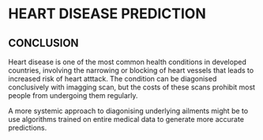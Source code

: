 # HEART DISEASE PREDICTION


## CONCLUSION

Heart disease is one of the most common health conditions in developed countries, involving the narrowing or blocking of heart vessels that leads to increased risk of heart atttack. The condition can be diagonised conclusively with imagging scan, but the costs of these scans prohibit most people from undergoing them regularly.

A more systemic approach to diagonising underlying ailments might be to use algorithms trained on entire medical data to generate more accurate predictions.

